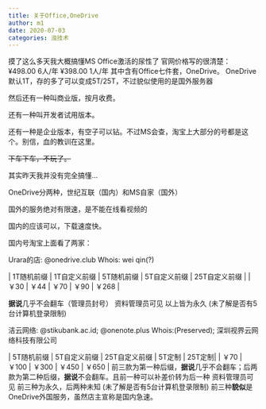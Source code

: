 ```yaml
---
title: 关于Office,OneDrive
author: m1
date: 2020-07-03
categories: 浊技术
---
```


摸了这么多天我大概搞懂MS Office激活的尿性了
官网价格写的很清楚：
¥498.00 6人/年
¥398.00 1人/年
其中含有Office七件套，OneDrive。
OneDrive默认1T，存的多了可以变成5T/25T，不过貌似使用的是国外服务器

然后还有一种叫商业版，按月收费。

还有一种叫开发者试用版本。

还有一种是企业版本，有空子可以钻。不过MS会查，淘宝上大部分的号都是这个。别信，血的教训在这里。

~~下车下车，不玩了。~~

其实昨天我并没有完全搞懂...

OneDrive分两种，世纪互联（国内）和MS自家（国外）

国外的服务绝对有限速，是不能在线看视频的

国内的应该可以，下载速度快。

国内号淘宝上面看了两家：

Urara的店:   @onedrive.club  Whois: wei qin(?)

| 1T随机前缀 | 1T自定义前缀 | 5T随机前缀 | 5T自定义前缀 | 25T自定义前缀 |
| ￥30      | ￥44       | ￥70     | ￥90       | ￥268       |

**据说**几乎不会翻车（管理员封号）
资料管理员可见
以上皆为永久
(未了解是否有5台计算机登录限制)

洁云网络:   @stikubank.ac.id; @onenote.plus  Whois:(Preserved); 深圳视界云网络科技有限公司

| 5T随机前缀 | 5T自定义前缀 | 25T自定义前缀 | 5T定制 | 25T定制|
| ￥70       | ￥100      | ￥300       | ￥450 | ￥650  |
前三款为第一种后缀，**据说**几乎不会翻车；后两款为第二种后缀，**据说**不会翻车。且前一种可以补差价转为后一种
资料管理员可见
前三种为永久，后两种未知
(未了解是否有5台计算机登录限制)
前三种**貌似**是OneDrive外国服务，虽然店主宣称是国内急速。
